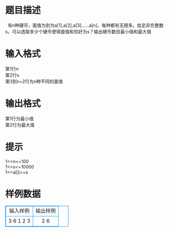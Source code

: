 # 

 
 # 题目描述 
&nbsp;&nbsp;有n种硬币，面值为别为a[1],a[2],a[3]……a[n]，每种都有无限多。给定非负整数s，可以选取多少个硬币使得面值和恰好为s？输出硬币数目最小值和最大值 

 
 # 输入格式 
第1行n<BR>第2行s<BR>第3到n+2行为n种不同的面值 

 
 # 输出格式 
第1行为最小值<BR>第2行为最大值 

 
 # 提示 
1&lt;=n&lt;=100<BR>1&lt;=s&lt;=10000<BR>1&lt;=a[i]&lt;=s 
# 样例数据
<style>
        table,table tr th, table tr td { border:1px solid #0094ff; }
        table { width: 200px; min-height: 25px; line-height: 25px; text-align: center; border-collapse: collapse;}   
    </style>
<table>
	<tr>
		<td>输入样例</td>
		<td>输出样例</td>
	</tr>
<tr><td>3
6
1
2
3</td><td>2
6</td></tr></table>
